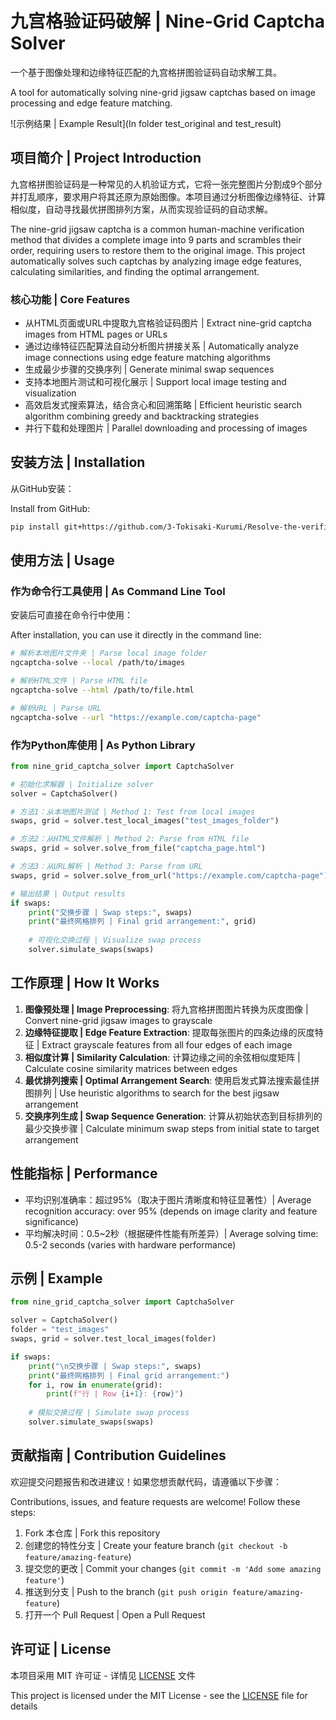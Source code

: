 # 九宫格验证码破解 | Nine-Grid Captcha Solver

一个基于图像处理和边缘特征匹配的九宫格拼图验证码自动求解工具。

A tool for automatically solving nine-grid jigsaw captchas based on image processing and edge feature matching.

![示例结果 | Example Result](In folder test_original and test_result)

## 项目简介 | Project Introduction

九宫格拼图验证码是一种常见的人机验证方式，它将一张完整图片分割成9个部分并打乱顺序，要求用户将其还原为原始图像。本项目通过分析图像边缘特征、计算相似度，自动寻找最优拼图排列方案，从而实现验证码的自动求解。

The nine-grid jigsaw captcha is a common human-machine verification method that divides a complete image into 9 parts and scrambles their order, requiring users to restore them to the original image. This project automatically solves such captchas by analyzing image edge features, calculating similarities, and finding the optimal arrangement.

### 核心功能 | Core Features

- 从HTML页面或URL中提取九宫格验证码图片 | Extract nine-grid captcha images from HTML pages or URLs
- 通过边缘特征匹配算法自动分析图片拼接关系 | Automatically analyze image connections using edge feature matching algorithms
- 生成最少步骤的交换序列 | Generate minimal swap sequences
- 支持本地图片测试和可视化展示 | Support local image testing and visualization
- 高效启发式搜索算法，结合贪心和回溯策略 | Efficient heuristic search algorithm combining greedy and backtracking strategies
- 并行下载和处理图片 | Parallel downloading and processing of images

## 安装方法 | Installation

从GitHub安装：

Install from GitHub:

```bash
pip install git+https://github.com/3-Tokisaki-Kurumi/Resolve-the-verification-code-for-the-nine-grid-Jigsaw-puzzle.git
```

## 使用方法 | Usage

### 作为命令行工具使用 | As Command Line Tool

安装后可直接在命令行中使用：

After installation, you can use it directly in the command line:

```bash
# 解析本地图片文件夹 | Parse local image folder
ngcaptcha-solve --local /path/to/images

# 解析HTML文件 | Parse HTML file
ngcaptcha-solve --html /path/to/file.html

# 解析URL | Parse URL
ngcaptcha-solve --url "https://example.com/captcha-page"
```

### 作为Python库使用 | As Python Library

```python
from nine_grid_captcha_solver import CaptchaSolver

# 初始化求解器 | Initialize solver
solver = CaptchaSolver()

# 方法1：从本地图片测试 | Method 1: Test from local images
swaps, grid = solver.test_local_images("test_images_folder")

# 方法2：从HTML文件解析 | Method 2: Parse from HTML file
swaps, grid = solver.solve_from_file("captcha_page.html")

# 方法3：从URL解析 | Method 3: Parse from URL
swaps, grid = solver.solve_from_url("https://example.com/captcha-page")

# 输出结果 | Output results
if swaps:
    print("交换步骤 | Swap steps:", swaps)
    print("最终网格排列 | Final grid arrangement:", grid)
    
    # 可视化交换过程 | Visualize swap process
    solver.simulate_swaps(swaps)
```

## 工作原理 | How It Works

1. **图像预处理 | Image Preprocessing**: 将九宫格拼图图片转换为灰度图像 | Convert nine-grid jigsaw images to grayscale
2. **边缘特征提取 | Edge Feature Extraction**: 提取每张图片的四条边缘的灰度特征 | Extract grayscale features from all four edges of each image
3. **相似度计算 | Similarity Calculation**: 计算边缘之间的余弦相似度矩阵 | Calculate cosine similarity matrices between edges
4. **最优排列搜索 | Optimal Arrangement Search**: 使用启发式算法搜索最佳拼图排列 | Use heuristic algorithms to search for the best jigsaw arrangement
5. **交换序列生成 | Swap Sequence Generation**: 计算从初始状态到目标排列的最少交换步骤 | Calculate minimum swap steps from initial state to target arrangement

## 性能指标 | Performance

- 平均识别准确率：超过95%（取决于图片清晰度和特征显著性）| Average recognition accuracy: over 95% (depends on image clarity and feature significance)
- 平均解决时间：0.5~2秒（根据硬件性能有所差异）| Average solving time: 0.5-2 seconds (varies with hardware performance)

## 示例 | Example

```python
from nine_grid_captcha_solver import CaptchaSolver

solver = CaptchaSolver()
folder = "test_images"
swaps, grid = solver.test_local_images(folder)

if swaps:
    print("\n交换步骤 | Swap steps:", swaps)
    print("最终网格排列 | Final grid arrangement:")
    for i, row in enumerate(grid):
        print(f"行 | Row {i+1}: {row}")
    
    # 模拟交换过程 | Simulate swap process
    solver.simulate_swaps(swaps)
```

## 贡献指南 | Contribution Guidelines

欢迎提交问题报告和改进建议！如果您想贡献代码，请遵循以下步骤：

Contributions, issues, and feature requests are welcome! Follow these steps:

1. Fork 本仓库 | Fork this repository
2. 创建您的特性分支 | Create your feature branch (`git checkout -b feature/amazing-feature`)
3. 提交您的更改 | Commit your changes (`git commit -m 'Add some amazing feature'`)
4. 推送到分支 | Push to the branch (`git push origin feature/amazing-feature`)
5. 打开一个 Pull Request | Open a Pull Request

## 许可证 | License

本项目采用 MIT 许可证 - 详情见 [LICENSE](LICENSE) 文件

This project is licensed under the MIT License - see the [LICENSE](LICENSE) file for details 